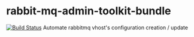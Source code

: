 # rabbit-mq-admin-toolkit-bundle

[![Build Status](https://travis-ci.org/olaurendeau/RabbitMqAdminToolkitBundle.svg?branch=master)](https://travis-ci.org/olaurendeau/RabbitMqAdminToolkitBundle) 
Automate rabbitmq vhost's configuration creation / update
